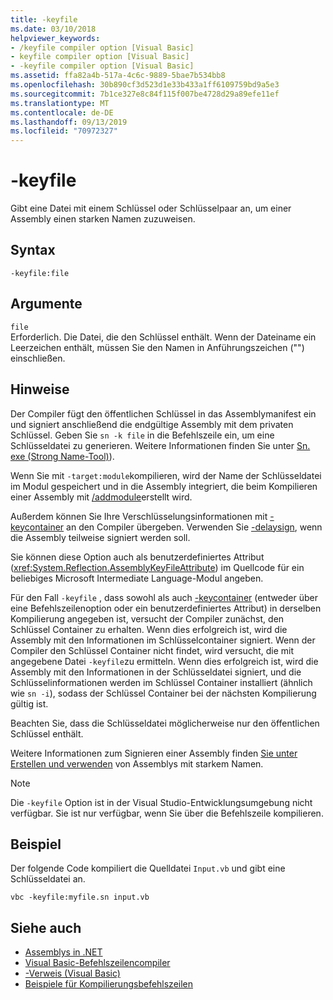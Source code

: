 ```yaml
---
title: -keyfile
ms.date: 03/10/2018
helpviewer_keywords:
- /keyfile compiler option [Visual Basic]
- keyfile compiler option [Visual Basic]
- -keyfile compiler option [Visual Basic]
ms.assetid: ffa82a4b-517a-4c6c-9889-5bae7b534bb8
ms.openlocfilehash: 30b890cf3d523d1e33b433a1ff6109759bd9a5e3
ms.sourcegitcommit: 7b1ce327e8c84f115f007be4728d29a89efe11ef
ms.translationtype: MT
ms.contentlocale: de-DE
ms.lasthandoff: 09/13/2019
ms.locfileid: "70972327"
---
```

# <a name="-keyfile"></a>-keyfile
Gibt eine Datei mit einem Schlüssel oder Schlüsselpaar an, um einer Assembly einen starken Namen zuzuweisen.  
  
## <a name="syntax"></a>Syntax  
  
``` 
-keyfile:file  
```  
  
## <a name="arguments"></a>Argumente  
 `file`  
 Erforderlich. Die Datei, die den Schlüssel enthält. Wenn der Dateiname ein Leerzeichen enthält, müssen Sie den Namen in Anführungszeichen ("") einschließen.  
  
## <a name="remarks"></a>Hinweise  
 Der Compiler fügt den öffentlichen Schlüssel in das Assemblymanifest ein und signiert anschließend die endgültige Assembly mit dem privaten Schlüssel. Geben Sie `sn -k file` in die Befehlszeile ein, um eine Schlüsseldatei zu generieren. Weitere Informationen finden Sie unter [Sn. exe (Strong Name-Tool)](../../../framework/tools/sn-exe-strong-name-tool.md)).  
  
 Wenn Sie mit `-target:module`kompilieren, wird der Name der Schlüsseldatei im Modul gespeichert und in die Assembly integriert, die beim Kompilieren einer Assembly mit [/addmodule](../../../visual-basic/reference/command-line-compiler/addmodule.md)erstellt wird.  
  
 Außerdem können Sie Ihre Verschlüsselungsinformationen mit [-keycontainer](../../../visual-basic/reference/command-line-compiler/keycontainer.md) an den Compiler übergeben. Verwenden Sie [-delaysign](../../../visual-basic/reference/command-line-compiler/delaysign.md), wenn die Assembly teilweise signiert werden soll.  
  
 Sie können diese Option auch als benutzerdefiniertes Attribut (<xref:System.Reflection.AssemblyKeyFileAttribute>) im Quellcode für ein beliebiges Microsoft Intermediate Language-Modul angeben.  
  
 Für den Fall `-keyfile` , dass sowohl als auch [-keycontainer](../../../visual-basic/reference/command-line-compiler/keycontainer.md) (entweder über eine Befehlszeilenoption oder ein benutzerdefiniertes Attribut) in derselben Kompilierung angegeben ist, versucht der Compiler zunächst, den Schlüssel Container zu erhalten. Wenn dies erfolgreich ist, wird die Assembly mit den Informationen im Schlüsselcontainer signiert. Wenn der Compiler den Schlüssel Container nicht findet, wird versucht, die mit angegebene Datei `-keyfile`zu ermitteln. Wenn dies erfolgreich ist, wird die Assembly mit den Informationen in der Schlüsseldatei signiert, und die Schlüsselinformationen werden im Schlüssel Container installiert (ähnlich wie `sn -i`), sodass der Schlüssel Container bei der nächsten Kompilierung gültig ist.  
  
 Beachten Sie, dass die Schlüsseldatei möglicherweise nur den öffentlichen Schlüssel enthält.  
  
 Weitere Informationen zum Signieren einer Assembly finden [Sie unter Erstellen und verwenden](../../../standard/assembly/create-use-strong-named.md) von Assemblys mit starkem Namen.  
  
> [!NOTE]
> Die `-keyfile` Option ist in der Visual Studio-Entwicklungsumgebung nicht verfügbar. Sie ist nur verfügbar, wenn Sie über die Befehlszeile kompilieren.  
  
## <a name="example"></a>Beispiel  
 Der folgende Code kompiliert die Quelldatei `Input.vb` und gibt eine Schlüsseldatei an.  
  
```console  
vbc -keyfile:myfile.sn input.vb  
```  
  
## <a name="see-also"></a>Siehe auch

- [Assemblys in .NET](../../../standard/assembly/index.md)
- [Visual Basic-Befehlszeilencompiler](../../../visual-basic/reference/command-line-compiler/index.md)
- [-Verweis (Visual Basic)](../../../visual-basic/reference/command-line-compiler/reference.md)
- [Beispiele für Kompilierungsbefehlszeilen](../../../visual-basic/reference/command-line-compiler/sample-compilation-command-lines.md)
